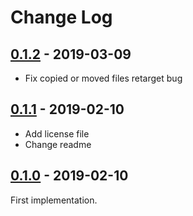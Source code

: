# Change Log

## [0.1.2](https://github.com/wisdman/SideBarMenuAdvanced/releases/tag/v0.1.2) - 2019-03-09

* Fix copied or moved files retarget bug

## [0.1.1](https://github.com/wisdman/SideBarMenuAdvanced/releases/tag/v0.1.1) - 2019-02-10

* Add license file
* Change readme

## [0.1.0](https://github.com/wisdman/SideBarMenuAdvanced/releases/tag/v0.1.0) - 2019-02-10

First implementation.